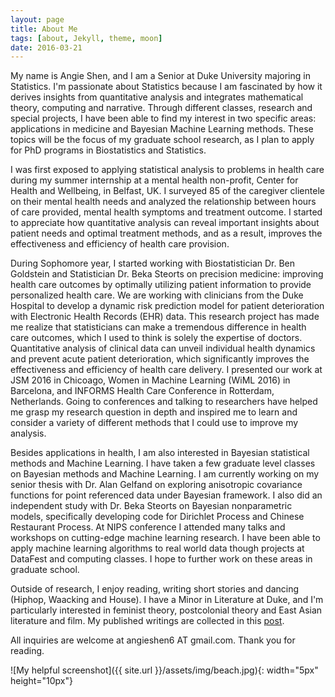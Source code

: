 ```yaml
---
layout: page
title: About Me
tags: [about, Jekyll, theme, moon]
date: 2016-03-21
---
```



My name is Angie Shen, and I am a Senior at Duke University majoring in Statistics. I'm passionate about Statistics because I am fascinated by how it derives insights from quantitative analysis and integrates mathematical theory, computing and narrative. Through different classes, research and special projects, I have been able to find my interest in two specific areas: applications in medicine and Bayesian Machine Learning methods. These topics will be the focus of my graduate school research, as I plan to apply for PhD programs in Biostatistics and Statistics. 

I was first exposed to applying statistical analysis to problems in health care during my summer internship at a mental health non-profit, Center for Health and Wellbeing, in Belfast, UK. I surveyed 85 of the caregiver clientele on their mental health needs and analyzed the relationship between hours of care provided, mental health symptoms and treatment outcome. I started to appreciate how quantitative analysis can reveal important insights about patient needs and optimal treatment methods, and as a result, improves the effectiveness and efficiency of health care provision. 

During Sophomore year, I started working with Biostatistician Dr. Ben Goldstein and Statistician Dr. Beka Steorts on precision medicine: improving health care outcomes by optimally utilizing patient information to provide personalized health care. We are working with clinicians from the Duke Hospital to develop a dynamic risk prediction model for patient deterioration with Electronic Health Records (EHR) data. This research project has made me realize that statisticians can make a tremendous difference in health care outcomes, which I used to think is solely the expertise of doctors. Quantitative analysis of clinical data can unveil individual health dynamics and prevent acute patient deterioration, which significantly improves the effectiveness and efficiency of health care delivery. I presented our work at JSM 2016 in Chicoago, Women in Machine Learning (WiML 2016) in Barcelona, and INFORMS Health Care Conference in Rotterdam, Netherlands. Going to conferences and talking to researchers have helped me grasp my research question in depth and inspired me to learn and consider a variety of different methods that I could use to improve my analysis. 

Besides applications in health, I am also interested in Bayesian statistical methods and Machine Learning. I have taken a few graduate level classes on Bayesian methods and Machine Learning. I am currently working on my senior thesis with Dr. Alan Gelfand on exploring anisotropic covariance functions for point referenced data under Bayesian framework. I also did an independent study with Dr. Beka Steorts on Bayesian nonparametric models, specifically developing code for Dirichlet Process and Chinese Restaurant Process. At NIPS conference I attended many talks and workshops on cutting-edge machine learning research. I have been able to apply machine learning algorithms to real world data though projects at DataFest and computing classes. I hope to further work on these areas in graduate school. 

Outside of research, I enjoy reading, writing short stories and dancing (Hiphop, Waacking and House). I have a Minor in Literature at Duke, and I'm particularly interested in feminist theory, postcolonial theory and East Asian literature and film. My published writings are collected in this [post](http://angieshen6.github.io/website/published-writings/). 

All inquiries are welcome at angieshen6 AT gmail.com. Thank you for reading. 


![My helpful screenshot]({{ site.url }}/assets/img/beach.jpg){: width="5px" height="10px"}



